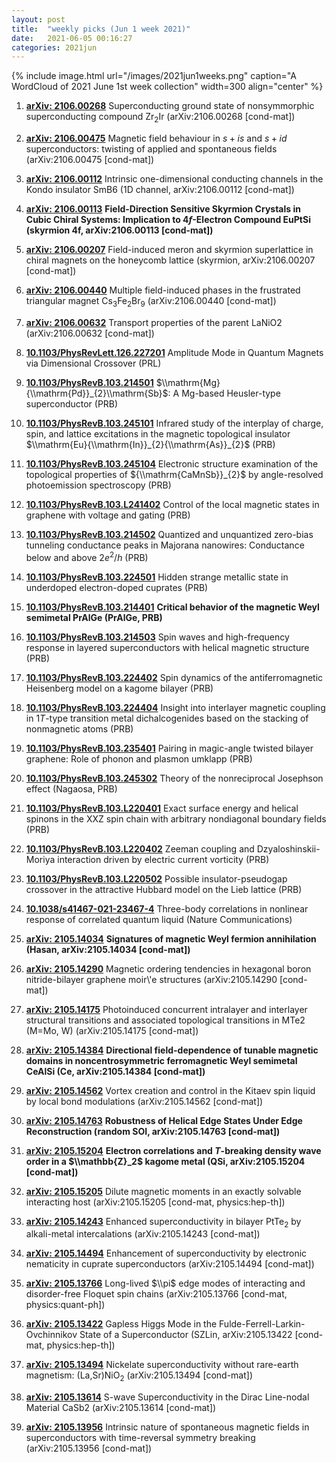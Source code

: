 ```yaml
---
layout: post
title:  "weekly picks (Jun 1 week 2021)"
date:   2021-06-05 00:16:27
categories: 2021jun
---
```


{% include image.html url="/images/2021jun1weeks.png" caption="A WordCloud of 2021 June 1st week collection" width=300 align="center" %}


1. **[arXiv: 2106.00268](http://arxiv.org/abs/2106.00268)** Superconducting ground state of nonsymmorphic superconducting compound Zr$_{2}$Ir (arXiv:2106.00268 [cond-mat])

1. **[arXiv: 2106.00475](http://arxiv.org/abs/2106.00475)** Magnetic field behaviour in $s+is$ and $s+id$ superconductors: twisting of applied and spontaneous fields (arXiv:2106.00475 [cond-mat])

1. **[arXiv: 2106.00112](http://arxiv.org/abs/2106.00112)** Intrinsic one-dimensional conducting channels in the Kondo insulator SmB6 (1D channel, arXiv:2106.00112 [cond-mat])

1. **[arXiv: 2106.00113](http://arxiv.org/abs/2106.00113)** **Field-Direction Sensitive Skyrmion Crystals in Cubic Chiral Systems: Implication to $4f$-Electron Compound EuPtSi (skyrmion 4f, arXiv:2106.00113 [cond-mat])**

1. **[arXiv: 2106.00207](http://arxiv.org/abs/2106.00207)** Field-induced meron and skyrmion superlattice in chiral magnets on the honeycomb lattice (skyrmion, arXiv:2106.00207 [cond-mat])

1. **[arXiv: 2106.00440](http://arxiv.org/abs/2106.00440)** Multiple field-induced phases in the frustrated triangular magnet Cs$_3$Fe$_2$Br$_9$ (arXiv:2106.00440 [cond-mat])

1. **[arXiv: 2106.00632](http://arxiv.org/abs/2106.00632)** Transport properties of the parent LaNiO2 (arXiv:2106.00632 [cond-mat])



1. **[10.1103/PhysRevLett.126.227201](https://link.aps.org/doi/10.1103/PhysRevLett.126.227201)** Amplitude Mode in Quantum Magnets via Dimensional Crossover (PRL)

1. **[10.1103/PhysRevB.103.214501](https://link.aps.org/doi/10.1103/PhysRevB.103.214501)** $\\mathrm{Mg}{\\mathrm{Pd}}_{2}\\mathrm{Sb}$: A Mg-based Heusler-type superconductor (PRB)

1. **[10.1103/PhysRevB.103.245101](https://link.aps.org/doi/10.1103/PhysRevB.103.245101)** Infrared study of the interplay of charge, spin, and lattice excitations in the magnetic topological insulator $\\mathrm{Eu}{\\mathrm{In}}_{2}{\\mathrm{As}}_{2}$ (PRB)

1. **[10.1103/PhysRevB.103.245104](https://link.aps.org/doi/10.1103/PhysRevB.103.245104)** Electronic structure examination of the topological properties of ${\\mathrm{CaMnSb}}_{2}$ by angle-resolved photoemission spectroscopy (PRB)

1. **[10.1103/PhysRevB.103.L241402](https://link.aps.org/doi/10.1103/PhysRevB.103.L241402)** Control of the local magnetic states in graphene with voltage and gating (PRB)

1. **[10.1103/PhysRevB.103.214502](https://link.aps.org/doi/10.1103/PhysRevB.103.214502)** Quantized and unquantized zero-bias tunneling conductance peaks in Majorana nanowires: Conductance below and above $2{e}^{2}/h$ (PRB)

1. **[10.1103/PhysRevB.103.224501](https://link.aps.org/doi/10.1103/PhysRevB.103.224501)** Hidden strange metallic state in underdoped electron-doped cuprates (PRB)

1. **[10.1103/PhysRevB.103.214401](https://link.aps.org/doi/10.1103/PhysRevB.103.214401)** **Critical behavior of the magnetic Weyl semimetal PrAlGe (PrAlGe, PRB)**

1. **[10.1103/PhysRevB.103.214503](https://link.aps.org/doi/10.1103/PhysRevB.103.214503)** Spin waves and high-frequency response in layered superconductors with helical magnetic structure (PRB)

1. **[10.1103/PhysRevB.103.224402](https://link.aps.org/doi/10.1103/PhysRevB.103.224402)** Spin dynamics of the antiferromagnetic Heisenberg model on a kagome bilayer (PRB)

1. **[10.1103/PhysRevB.103.224404](https://link.aps.org/doi/10.1103/PhysRevB.103.224404)** Insight into interlayer magnetic coupling in $1T$-type transition metal dichalcogenides based on the stacking of nonmagnetic atoms (PRB)

1. **[10.1103/PhysRevB.103.235401](https://link.aps.org/doi/10.1103/PhysRevB.103.235401)** Pairing in magic-angle twisted bilayer graphene: Role of phonon and plasmon umklapp (PRB)

1. **[10.1103/PhysRevB.103.245302](https://link.aps.org/doi/10.1103/PhysRevB.103.245302)** Theory of the nonreciprocal Josephson effect (Nagaosa, PRB)

1. **[10.1103/PhysRevB.103.L220401](https://link.aps.org/doi/10.1103/PhysRevB.103.L220401)** Exact surface energy and helical spinons in the XXZ spin chain with arbitrary nondiagonal boundary fields (PRB)

1. **[10.1103/PhysRevB.103.L220402](https://link.aps.org/doi/10.1103/PhysRevB.103.L220402)** Zeeman coupling and Dzyaloshinskii-Moriya interaction driven by electric current vorticity (PRB)

1. **[10.1103/PhysRevB.103.L220502](https://link.aps.org/doi/10.1103/PhysRevB.103.L220502)** Possible insulator-pseudogap crossover in the attractive Hubbard model on the Lieb lattice (PRB)



1. **[10.1038/s41467-021-23467-4](http://arxiv.org/abs/2105.14664)** Three-body correlations in nonlinear response of correlated quantum liquid (Nature Communications)


1. **[arXiv: 2105.14034](http://arxiv.org/abs/2105.14034)** **Signatures of magnetic Weyl fermion annihilation (Hasan, arXiv:2105.14034 [cond-mat])**

1. **[arXiv: 2105.14290](http://arxiv.org/abs/2105.14290)** Magnetic ordering tendencies in hexagonal boron nitride-bilayer graphene moir\\'e structures (arXiv:2105.14290 [cond-mat])

1. **[arXiv: 2105.14175](http://arxiv.org/abs/2105.14175)** Photoinduced concurrent intralayer and interlayer structural transitions and associated topological transitions in MTe2 (M=Mo, W) (arXiv:2105.14175 [cond-mat])

1. **[arXiv: 2105.14384](http://arxiv.org/abs/2105.14384)** **Directional field-dependence of tunable magnetic domains in noncentrosymmetric ferromagnetic Weyl semimetal CeAlSi (Ce, arXiv:2105.14384 [cond-mat])**

1. **[arXiv: 2105.14562](http://arxiv.org/abs/2105.14562)** Vortex creation and control in the Kitaev spin liquid by local bond modulations (arXiv:2105.14562 [cond-mat])

1. **[arXiv: 2105.14763](http://arxiv.org/abs/2105.14763)** **Robustness of Helical Edge States Under Edge Reconstruction (random SOI, arXiv:2105.14763 [cond-mat])**

1. **[arXiv: 2105.15204](http://arxiv.org/abs/2105.15204)** **Electron correlations and $T$-breaking density wave order in a $\\mathbb{Z}_2$ kagome metal (QSi, arXiv:2105.15204 [cond-mat])**

1. **[arXiv: 2105.15205](http://arxiv.org/abs/2105.15205)** Dilute magnetic moments in an exactly solvable interacting host (arXiv:2105.15205 [cond-mat, physics:hep-th])

1. **[arXiv: 2105.14243](http://arxiv.org/abs/2105.14243)** Enhanced superconductivity in bilayer PtTe$_2$ by alkali-metal intercalations (arXiv:2105.14243 [cond-mat])

1. **[arXiv: 2105.14494](http://arxiv.org/abs/2105.14494)** Enhancement of superconductivity by electronic nematicity in cuprate superconductors (arXiv:2105.14494 [cond-mat])



1. **[arXiv: 2105.13766](http://arxiv.org/abs/2105.13766)** Long-lived $\\pi$ edge modes of interacting and disorder-free Floquet spin chains (arXiv:2105.13766 [cond-mat, physics:quant-ph])

1. **[arXiv: 2105.13422](http://arxiv.org/abs/2105.13422)** Gapless Higgs Mode in the Fulde-Ferrell-Larkin-Ovchinnikov State of a Superconductor (SZLin, arXiv:2105.13422 [cond-mat, physics:hep-th])


1. **[arXiv: 2105.13494](http://arxiv.org/abs/2105.13494)** Nickelate superconductivity without rare-earth magnetism: (La,Sr)NiO$_{2}$ (arXiv:2105.13494 [cond-mat])

1. **[arXiv: 2105.13614](http://arxiv.org/abs/2105.13614)** S-wave Superconductivity in the Dirac Line-nodal Material CaSb2 (arXiv:2105.13614 [cond-mat])

1. **[arXiv: 2105.13956](http://arxiv.org/abs/2105.13956)** Intrinsic nature of spontaneous magnetic fields in superconductors with time-reversal symmetry breaking (arXiv:2105.13956 [cond-mat])

